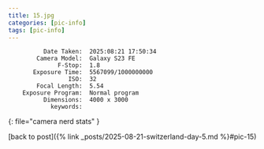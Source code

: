 ```yaml
---
title: 15.jpg
categories: [pic-info]
tags: [pic-info]
---
```


```text
          Date Taken:  2025:08:21 17:50:34
        Camera Model:  Galaxy S23 FE
              F-Stop:  1.8
       Exposure Time:  5567099/1000000000
                 ISO:  32
        Focal Length:  5.54
    Exposure Program:  Normal program
          Dimensions:  4000 x 3000
            keywords:  
```
{: file="camera nerd stats" }

[back to post]({% link _posts/2025-08-21-switzerland-day-5.md %}#pic-15)